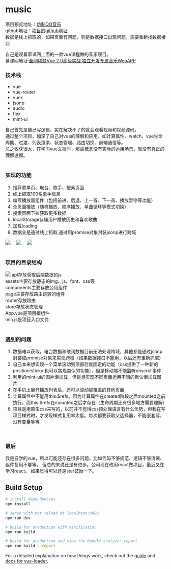 # music

项目预览地址：[仿制QQ音乐](https://zhangzhihao1996.github.io/vue-music-master/#/recommend)  
github地址：[项目的github地址](https://github.com/zhangZhiHao1996/vue-music-master)  
数据是线上抓取的，如果页面有问题，则是数据接口出现问题，需要重新找数据接口

自己是观看慕课网上面的一款vue课程做的音乐项目。  
慕课网地址:[全网稀缺Vue 2.0高级实战 独立开发专属音乐WebAPP](https://coding.imooc.com/class/107.html)  

<h3>技术栈</h3>

 * vue
 * vue-router
 * vuex
 * jsonp
 * audio
 * flex
 * mint-ui
 
自己首先是自己写逻辑，实在解决不了的就会观看视频和视频源码。  
通过整个项目，加深了自己对vue的理解和应用，如计算属性、watch、vue生命周期、过渡、列表渲染、状态管理、路由切换、前端通信等。  
总之收获很大，在学习vue文档时，那些概念没有实际的运用场景，就没有真正的理解透彻。  
<br/>

<h3>实现的功能</h3>

 1. 推荐歌单页、电台、歌手、搜素页面
 2. 线上抓取100名歌手信息
 3. 编写播放器组件（包括前进、后退、上一首、下一首、播放暂停等功能）
 4. 全页面播放（随机播放、顺序播放、单曲循环等模式切换）
 5. 搜索页面下拉获取更多数据
 6. localStorage存储用户播放历史和喜欢歌曲
 7. 加载loading
 8. 数据全是通过线上抓取,通过用promise对象封装jsonp进行跨域
 
 ![](https://github.com/zhangZhiHao1996/image-store/blob/master/vue-music-master/02.png)&emsp;
 ![](https://github.com/zhangZhiHao1996/image-store/blob/master/vue-music-master/04.png)&emsp;
 ![](https://github.com/zhangZhiHao1996/image-store/blob/master/vue-music-master/01.gif)
 <br/><br/>
 
<h3>项目的目录结构</h3>
<img src="https://github.com/zhangZhiHao1996/image-store/blob/master/vue-music-master/2018060520585074.png"/>
api存放获取后端数据的js<br/>
assets主要存放静态的img、js、font、css等<br/>
components主要存放公用组件<br/>
page主要存放路由跳转的组件<br/>
router存放路由<br/>
store存放状态管理<br/>
App.vue是项目根组件<br/>
min.js是项目入口文件<br/>
<br/>

<h3>遇到的问题</h3>

 1. 数据难以获取，电台数据和歌词数据目前无法处理跨域，其他都是通过jsonp封装成promise对象来实现跨域（如果数据接口不能用，以后还有重新抓取）  
 2. 自己本来想实现一个菜单滚动到顶部后就固定的功能（css提供了一种新的position:sticky 也可以实现类似的功能），但是移动端不能监听onscroll事件  
 3. 利用的mint-ui的图片懒加载，但是想实现不同页面运用不同的默认懒加载图片  
 4. 在手机上展开播放列表后，还可以滚动被覆盖的其他页面  
 5. 计算属性中不能用this.\$refs。因为计算属性在created阶段之后mounted之前执行，而this.\$refs在mounted之后才存在（生命周期还有很多地方需要理解）  
 6. 项目是用原生css来写的，以前并不觉得css预处理语言有什么优势，但我在写项目样式时，才发现样式复用率太低。每次都要获取父选择器，不能嵌套写，没有变量等等  
<br/>
<h3>最后</h3>
我是自学的vue，所以可能还存在很多问题，比如代码不够规范、逻辑不够清晰、组件复用不够等。  
但总的来说还是有进步。公司现在改用react做项目，最近又在学习react。  
如果觉得可以还是star鼓励一下。


## Build Setup

``` bash
# install dependencies
npm install

# serve with hot reload at localhost:8080
npm run dev

# build for production with minification
npm run build

# build for production and view the bundle analyzer report
npm run build --report
```

For a detailed explanation on how things work, check out the [guide](http://vuejs-templates.github.io/webpack/) and [docs for vue-loader](http://vuejs.github.io/vue-loader).
